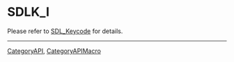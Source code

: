 # SDLK_I

Please refer to [SDL_Keycode](SDL_Keycode) for details.

----
[CategoryAPI](CategoryAPI), [CategoryAPIMacro](CategoryAPIMacro)

